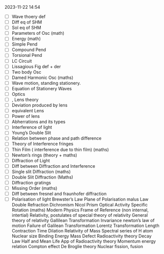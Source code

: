 2023-11-22 14:54

- [ ] Wave thoery def
- [ ] Diff eq of SHM
- [ ] Sol eq of SHM
- [ ] Parameters of Osc (math)
- [ ] Energy (math)
- [ ] Simple Pend
- [ ] Compound Pend
- [ ] Torsional Pend
- [ ] LC Circuit
- [ ] Lissagious Fig def + der
- [ ] Two body Osc
- [ ] Damed Harmonic Osc (maths)
- [ ] Wave motion, standing stationery.
- [ ] Equation of Stationery Waves
- [ ] Optics
- [ ] , Lens theory
- [ ] Deviation produced by lens
- [ ] equivalent Lens
- [ ] Power of lens 
- [ ] Abherrations and its types
- [ ] Interference of light
- [ ] Young’s Double Slit
- [ ] Relation between phase and path difference
- [ ] Theory of Interference fringes
- [ ] Thin Film ( interference due to thin film) (maths)
- [ ] Newton’s rings (theory + maths)
- [ ] Diffraction of Light
- [ ] Diff between Diffraction and Interference
- [ ] Single slit Diffraction (maths)
- [ ] Double Slit Diffraction (Maths)
- [ ] Diffraction gratings
- [ ] Missing Order (maths)
- [ ] Diff between fresnel and fraunhofer diffraction 
- [ ] Polarisation of light Brewster’s Law Plane of Polarisation malus Law Double Refraction Dichromism Nicol Prism Optical Activity Specific Rotation (maths) Modern Physics Frame of Reference (non internal, intertial) Relativity, postulates of special theory of relativity General theory of relativity Gallilean Transformation Invariance newton’s law of motion Failure of Galilean Transformation Lorentz Transformation Length Contraction Time Dilation Relativity of Mass Spectral series of H atom Nuclear size Binding Energy Mass Defect Radioactivity theory Decay Law Half and Mean Life App of Radioactivity theory Momentum energy relation Compton effect De Broglie theory Nuclear fission, fusion